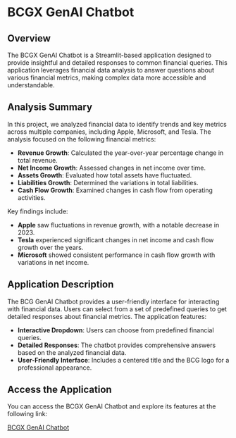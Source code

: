 # BCGX GenAI Chatbot

## Overview

The BCGX GenAI Chatbot is a Streamlit-based application designed to provide insightful and detailed responses to common financial queries. This application leverages financial data analysis to answer questions about various financial metrics, making complex data more accessible and understandable.

## Analysis Summary

In this project, we analyzed financial data to identify trends and key metrics across multiple companies, including Apple, Microsoft, and Tesla. The analysis focused on the following financial metrics:

- **Revenue Growth**: Calculated the year-over-year percentage change in total revenue.
- **Net Income Growth**: Assessed changes in net income over time.
- **Assets Growth**: Evaluated how total assets have fluctuated.
- **Liabilities Growth**: Determined the variations in total liabilities.
- **Cash Flow Growth**: Examined changes in cash flow from operating activities.

Key findings include:
- **Apple** saw fluctuations in revenue growth, with a notable decrease in 2023.
- **Tesla** experienced significant changes in net income and cash flow growth over the years.
- **Microsoft** showed consistent performance in cash flow growth with variations in net income.

## Application Description

The BCG GenAI Chatbot provides a user-friendly interface for interacting with financial data. Users can select from a set of predefined queries to get detailed responses about financial metrics. The application features:

- **Interactive Dropdown**: Users can choose from predefined financial queries.
- **Detailed Responses**: The chatbot provides comprehensive answers based on the analyzed financial data.
- **User-Friendly Interface**: Includes a centered title and the BCG logo for a professional appearance.

## Access the Application

You can access the BCGX GenAI Chatbot and explore its features at the following link:

[BCGX GenAI Chatbot](https://bgcx-genai-wjyk2icfvqh8anrb6u9pk6.streamlit.app/)


